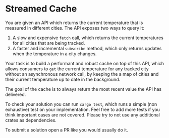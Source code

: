 # Streamed Cache

You are given an API which returns the current temperature that is measured in different cities.
The API exposes two ways to query it:

1. A slow and expensive `fetch` call, which returns the current temperatures for all cities that are being tracked.
2. A faster and incremental `subscribe` method, which only returns updates when the temperature in a city changes.

Your task is to build a performant and robust cache on top of this API, which allows consumers to `get` the current temperature for any tracked city without an asynchronous network call, by keeping the a map of cities and their current temperature up to date in the background.

The goal of the cache is to always return the most recent value the API has delivered.

To check your solution you can run `cargo test`, which runs a simple (non exhaustive) test on your implementation. Feel free to add more tests if you think important cases are not covered.
Please try to not use any additional crates as dependencies.

To submit a solution open a PR like you would usually do it.
